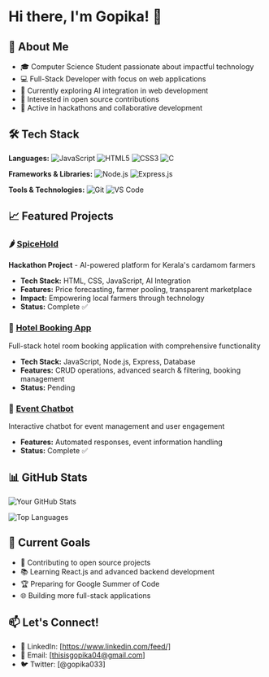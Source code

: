# Hi there, I'm Gopika! 👋

## 🚀 About Me
- 🎓 Computer Science Student passionate about impactful technology
- 💻 Full-Stack Developer with focus on web applications
- 🌱 Currently exploring AI integration in web development
- 🤝 Interested in open source contributions 
- 🎯 Active in hackathons and collaborative development

## 🛠️ Tech Stack

**Languages:**
![JavaScript](https://img.shields.io/badge/-JavaScript-F7DF1E?style=flat-square&logo=javascript&logoColor=black)
![HTML5](https://img.shields.io/badge/-HTML5-E34F26?style=flat-square&logo=html5&logoColor=white)
![CSS3](https://img.shields.io/badge/-CSS3-1572B6?style=flat-square&logo=css3)
![C](https://img.shields.io/badge/-C-A8B9CC?style=flat-square&logo=c&logoColor=black)

**Frameworks & Libraries:**
![Node.js](https://img.shields.io/badge/-Node.js-339933?style=flat-square&logo=node.js&logoColor=white)
![Express.js](https://img.shields.io/badge/-Express.js-000000?style=flat-square&logo=express)

**Tools & Technologies:**
![Git](https://img.shields.io/badge/-Git-F05032?style=flat-square&logo=git&logoColor=white)
![VS Code](https://img.shields.io/badge/-VS%20Code-007ACC?style=flat-square&logo=visual-studio-code)


## 📈 Featured Projects

### 🌶️ [SpiceHold](https://github.com/thisisgopika/spicehold)
**Hackathon Project** - AI-powered platform for Kerala's cardamom farmers
- **Tech Stack:** HTML, CSS, JavaScript, AI Integration
- **Features:** Price forecasting, farmer pooling, transparent marketplace
- **Impact:** Empowering local farmers through technology
- **Status:** Complete ✅

### 🏨 [Hotel Booking App](https://github.com/thisisgopika/booking-app)
Full-stack hotel room booking application with comprehensive functionality
- **Tech Stack:** JavaScript, Node.js, Express, Database
- **Features:** CRUD operations, advanced search & filtering, booking management
- **Status:** Pending 

### 🤖 [Event Chatbot](https://github.com/thisisgopika/event-chatbot)
Interactive chatbot for event management and user engagement
- **Features:** Automated responses, event information handling
- **Status:** Complete ✅


## 📊 GitHub Stats

![Your GitHub Stats](https://github-readme-stats.vercel.app/api?username=thisisgopika&show_icons=true&theme=radical)

![Top Languages](https://github-readme-stats.vercel.app/api/top-langs/?username=thisisgopika&layout=compact&theme=radical)

## 🎯 Current Goals
- 🚀 Contributing to open source projects
- 📚 Learning React.js and advanced backend development
- 🏆 Preparing for Google Summer of Code
- 🌐 Building more full-stack applications

## 📫 Let's Connect!
- 💼 LinkedIn: [https://www.linkedin.com/feed/]
- 📧 Email: [thisisgopika04@gmail.com]
- 🐦 Twitter: [@gopika033]
  


